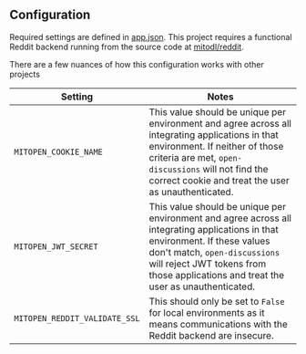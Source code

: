 Configuration
---

Required settings are defined in [app.json](../blob/master/app.json). This project requires a functional Reddit backend running from the source code at [mitodl/reddit](https://github.com/mitodl/reddit).

There are a few nuances of how this configuration works with other projects

|Setting|Notes|
|---|---|
|`MITOPEN_COOKIE_NAME`|This value should be unique per environment and agree across all integrating applications in that environment. If neither of those criteria are met, `open-discussions` will not find the correct cookie and treat the user as unauthenticated.|
|`MITOPEN_JWT_SECRET`|This value should be unique per environment and agree across all integrating applications in that environment. If these values don't match, `open-discussions` will reject JWT tokens from those applications and treat the user as unauthenticated.|
|`MITOPEN_REDDIT_VALIDATE_SSL`|This should only be set to `False` for local environments as it means communications with the Reddit backend are insecure.|
